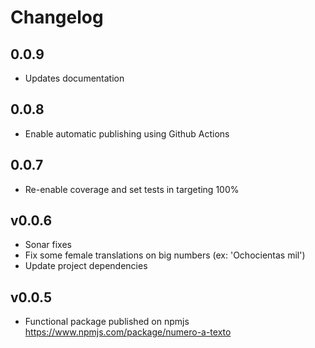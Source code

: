 # Changelog

## 0.0.9

* Updates documentation

## 0.0.8

* Enable automatic publishing using Github Actions

## 0.0.7

* Re-enable coverage and set tests in targeting 100%

## v0.0.6

* Sonar fixes
* Fix some female translations on big numbers (ex: 'Ochocientas mil')
* Update project dependencies

## v0.0.5

* Functional package published on npmjs <https://www.npmjs.com/package/numero-a-texto>
